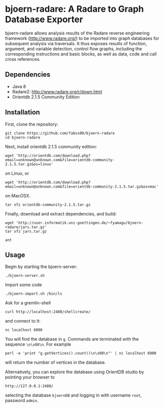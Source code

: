 # bjoern-radare: A Radare to Graph Database Exporter

bjoern-radare allows analysis results of the Radare reverse
engineering framework (http://www.radare.org/) to be imported into
graph databases for subsequent analysis via traversals. It thus
exposes results of function, argument, and variable detection, control
flow graphs, including the corresponding instructions and basic
blocks, as well as data, code and call cross references.

## Dependencies

* Java 8
* Radare2: http://www.radare.org/r/down.html
* Orientdb 2.1.5 Community Edition

## Installation

First, clone the repository:

	git clone https://github.com/fabsx00/bjoern-radare
	cd bjoern-radare

Next, install orientdb 2.1.5 community edition:

	wget 'http://orientdb.com/download.php?email=unknown@unknown.com&file=orientdb-community-2.1.5.tar.gz&os=linux'

on Linux, or

	wget 'http://orientdb.com/download.php?email=unknown@unknown.com&file=orientdb-community-2.1.5.tar.gz&os=mac'

on MacOSX.

	tar xfz orientdb-community-2.1.5.tar.gz

Finally, download and extract dependencies, and build:

	wget 'http://user.informatik.uni-goettingen.de/~fyamagu/bjoern-radare/jars.tar.gz'
	tar xfz jars.tar.gz

	ant

## Usage

Begin by starting the bjoern-server:

	./bjoern-server.sh

Import some code

	./bjoern-import.sh /bin/ls

Ask for a gremlin-shell

	curl http://localhost:2480/shellcreate/

and connect to it:

	nc localhost 6000

You will find the database in `g`. Commands are terminated with the
sequence `\n\x00\n`. For example

	perl -e 'print "g.getVertices().count()\n\x00\n"' | nc localhost 6000

will return the number of vertices in the database.

Alternatively, you can explore the database using OrientDB studio by
pointing your browser to

	http://127.0.0.1:2480/

selecting the database `bjoernDB` and logging in with username `root`,
password `admin`.
